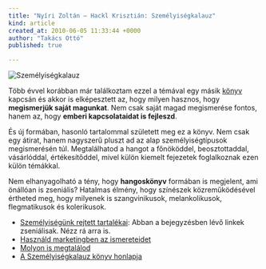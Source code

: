 ```yaml
---
title: "Nyíri Zoltán – Hackl Krisztián: Személyiségkalauz"
kind: article
created_at: 2010-06-05 11:33:44 +0000
author: "Takács Ottó"
published: true

---
```

![Személyiségkalauz](/sites/default/files/szemelyisegkalauz.png)

Több évvel korábban már találkoztam ezzel a témával egy másik [könyv](http://www.qualityontime.eu/review/florence-littauer-szemelyisegunk-rejtett-tartalekai) kapcsán és akkor is elképesztett az, hogy milyen hasznos, hogy __megismerjük saját magunkat__. Nem csak saját magad megismerése fontos, hanem az, hogy __emberi kapcsolataidat is fejleszd__.

És új formában, hasonló tartalommal született meg ez a könyv. Nem csak egy átirat, hanem nagyszerű pluszt ad az alap személyiségtípusok megismerésén túl. Megtalálhatod a hangot a főnököddel, beosztottaddal, vásárlóddal, értékesítőddel, mivel külön kiemelt fejezetek foglalkoznak ezen külön témákkal.

Nem elhanyagolható a tény, hogy __hangoskönyv__ formában is megjelent, ami önállóan is zseniális? Hatalmas élmény, hogy színészek közreműködésével értheted meg, hogy milyenek is szangvinikusok, melankolikusok, flegmatikusok és kolerikusok. 

- [Személyiségünk rejtett tartalékai](http://www.qualityontime.eu/review/florence-littauer-szemelyisegunk-rejtett-tartalekai): Abban a bejegyzésben lévő linkek zseniálisak. Nézz rá arra is.
- [Használd marketingben az ismereteidet](http://marketingblog.blog.rs/blog/marketingblog/reklmszveg/2009/05/19/szemelyisegtipusok)
- [Molyon is megtalálod](http://moly.hu/konyvek/nyiri-zoltan-hackl-krisztian-szemelyisegkalauz)
- [A Személyiségkalauz könyv honlapja](http://www.szemelyisegkalauz.hu/)


<div class='old-comments'></div>